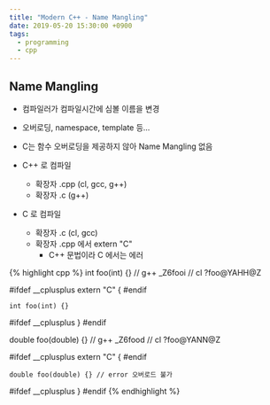 ```yaml
---
title: "Modern C++ - Name Mangling"
date: 2019-05-20 15:30:00 +0900
tags:
  - programming
  - cpp
---
```


Name Mangling
---
* 컴파일러가 컴파일시간에 심볼 이름을 변경
* 오버로딩, namespace, template 등...
* C는 함수 오버로딩을 제공하지 않아 Name Mangling 없음

* C++ 로 컴파일
	* 확장자 .cpp (cl, gcc, g++)
	* 확장자 .c (g++)

* C 로 컴파일
	* 확장자 .c (cl, gcc)
	* 확장자 .cpp 에서 extern "C"
		* C++ 문법이라 C 에서는 에러

{% highlight cpp %}
int foo(int) {}
	// g++ _Z6fooi
	// cl  ?foo@YAHH@Z

#ifdef __cplusplus
extern "C" {
#endif

	int foo(int) {}

#ifdef __cplusplus
}
#endif

double foo(double) {}
	// g++ _Z6food
	// cl  ?foo@YANN@Z

#ifdef __cplusplus
extern "C" {
#endif

    double foo(double) {} // error 오버로드 불가

#ifdef __cplusplus
}
#endif
{% endhighlight %}
